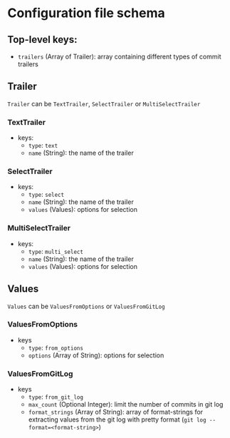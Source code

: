 # Configuration file schema

## Top-level keys:
- `trailers` (Array of Trailer): array containing different types of commit trailers

## Trailer
`Trailer` can be `TextTrailer`, `SelectTrailer` or `MultiSelectTrailer`

### TextTrailer
* keys:
    * `type`: `text`
    * `name` (String): the name of the trailer

### SelectTrailer
* keys:
    * `type`: `select`
    * `name` (String): the name of the trailer
    * `values` (Values): options for selection

### MultiSelectTrailer
* keys:
    * `type`: `multi_select`
    * `name` (String): the name of the trailer
    * `values` (Values): options for selection

## Values
`Values` can be `ValuesFromOptions` or `ValuesFromGitLog`

### ValuesFromOptions
* keys
    * `type`: `from_options`
    * `options` (Array of String): options for selection

### ValuesFromGitLog
* keys
    * `type`: `from_git_log`
    * `max_count` (Optional Integer): limit the number of commits in git log
    * `format_strings` (Array of String): array of format-strings for extracting values
      from the git log with pretty format (`git log --format=<format-string>`)
